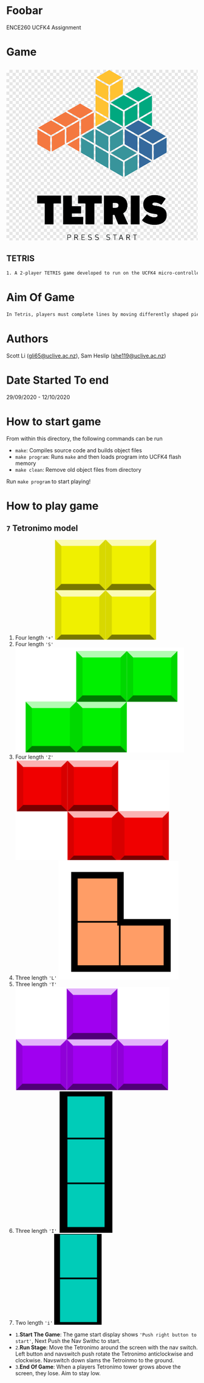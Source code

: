 # Foobar
ENCE260 UCFK4 Assignment

# Game
## ![Tetris Logo](resources/logo.png) 
## TETRIS
```Bash
1. A 2-player TETRIS game developed to run on the UCFK4 micro-controller.
```
# Aim Of Game
```Bash
In Tetris, players must complete lines by moving differently shaped pieces (tetrominoes), which descend onto the playing field. The completed lines disappear and grant the player points, and the player can proceed to fill the vacated spaces. The game ends when the playing field is filled. 
```

# Authors
Scott Li (gli65@uclive.ac.nz), Sam Heslip (she119@uclive.ac.nz)

# Date Started To end
29/09/2020 - 12/10/2020

# How to start game
From within this directory, the following commands can be run

- `make`: Compiles source code and builds object files
- `make program`: Runs `make` and then loads program into UCFK4 flash memory
- `make clean`: Remove old object files from directory

Run `make program` to start playing!

# How to play game

## `7` Tetronimo model
1. Four length `'+'`  ![+ ship](resources/+.png)
2. Four length `'S'`  ![S ship](resources/S.png)
3. Four length `'Z'`  ![Z ship](resources/Z.png)
4. Three length `'L'` ![L ship](resources/L.png)
5. Three length `'T'` ![T ship](resources/T.png)
6. Three length `'I'` ![I ship](resources/I.png)
7. Two length `'i'`   ![i ship](resources/i.png)

- `1`.**Start The Game**: The game start display shows `'Push right button to start'`, Next Push the Nav Swithc to start.
- `2`.**Run Stage**: Move the Tetronimo around the screen with the nav switch. Left button and navswitch push rotate the Tetronimo anticlockwise and clockwise. Navswitch down slams the Tetroinmo to the ground.
- `3`.**End Of Game**: When a players Tetronimo tower grows above the screen, they lose. Aim to stay low.